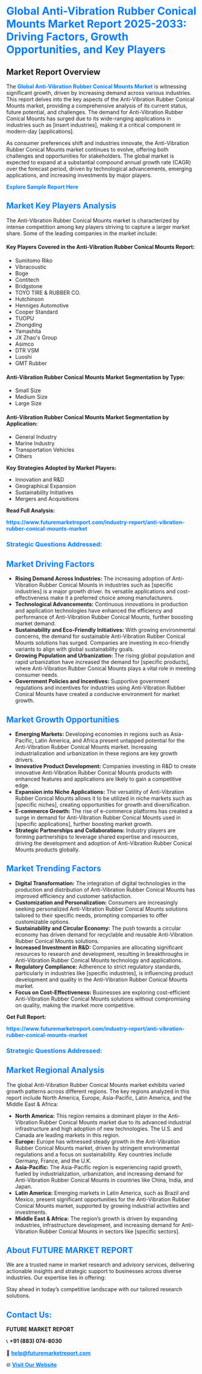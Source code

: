 <h1 style="color: #007BFF;">Global Anti-Vibration Rubber Conical Mounts Market Report 2025-2033: Driving Factors, Growth Opportunities, and Key Players</h1>

<section id="overview">
<h2>Market Report Overview</h2>
<p>The <a href="https://www.futuremarketreport.com/industry-report/anti-vibration-rubber-conical-mounts-market" style="color: #007BFF; text-decoration: none;"><strong>Global Anti-Vibration Rubber Conical Mounts Market</strong></a> is witnessing significant growth, driven by increasing demand across various industries. This report delves into the key aspects of the Anti-Vibration Rubber Conical Mounts market, providing a comprehensive analysis of its current status, future potential, and challenges. The demand for Anti-Vibration Rubber Conical Mounts has surged due to its wide-ranging applications in industries such as [insert industries], making it a critical component in modern-day [applications].</p>
<p>As consumer preferences shift and industries innovate, the Anti-Vibration Rubber Conical Mounts market continues to evolve, offering both challenges and opportunities for stakeholders. The global market is expected to expand at a substantial compound annual growth rate (CAGR) over the forecast period, driven by technological advancements, emerging applications, and increasing investments by major players.</p>
</section>

<section id="overview">
<p><a href="https://www.futuremarketreport.com/request-sample/reportId=42462" style="color: #007BFF; text-decoration: none;"><strong>Explore Sample Report Here</strong></a></p>
</section>

<section id="key-players">
<h2 style="color: #007BFF;">Market Key Players Analysis</h2>
<p>The Anti-Vibration Rubber Conical Mounts market is characterized by intense competition among key players striving to capture a larger market share. Some of the leading companies in the market include:</p>
<h4>Key Players Covered in the Anti-Vibration Rubber Conical Mounts Report:</h4>
<ul><li>Sumitomo Riko</li><li>Vibracoustic</li><li>Boge</li><li>Contitech</li><li>Bridgstone</li><li>TOYO TIRE &amp; RUBBER CO.</li><li>Hutchinson</li><li>Henniges Automotive</li><li>Cooper Standard</li><li>TUOPU</li><li>Zhongding</li><li>Yamashita</li><li>JX Zhao&#039;s Group</li><li>Asimco</li><li>DTR VSM</li><li>Luoshi</li><li>GMT Rubber</li></ul>
<h4>Anti-Vibration Rubber Conical Mounts Market Segmentation by Type:</h4>
<ul><li>Small Size</li><li>Medium Size</li><li>Large Size</li></ul>

<h4>Anti-Vibration Rubber Conical Mounts Market Segmentation by Application:</h4>
<ul><li>General Industry</li><li>Marine Industry</li><li>Transportation Vehicles</li><li>Others</li></ul>
<p><strong>Key Strategies Adopted by Market Players:</strong></p>
<ul>
<li>Innovation and R&D</li>
<li>Geographical Expansion</li>
<li>Sustainability Initiatives</li>
<li>Mergers and Acquisitions</li>
</ul>
</section>

<section>
<p><strong>Read Full Analysis: </strong></p><a href="https://www.futuremarketreport.com/industry-report/anti-vibration-rubber-conical-mounts-market" style="color: #007BFF; text-decoration: none;"><strong>https://www.futuremarketreport.com/industry-report/anti-vibration-rubber-conical-mounts-market</strong></a>
<h3 style="color: #007BFF;">Strategic Questions Addressed:</h3>
</section>

<section id="driving-factors">
<h2 style="color: #007BFF;">Market Driving Factors</h2>
<ul>
<li><strong>Rising Demand Across Industries:</strong> The increasing adoption of Anti-Vibration Rubber Conical Mounts in industries such as [specific industries] is a major growth driver. Its versatile applications and cost-effectiveness make it a preferred choice among manufacturers.</li>
<li><strong>Technological Advancements:</strong> Continuous innovations in production and application technologies have enhanced the efficiency and performance of Anti-Vibration Rubber Conical Mounts, further boosting market demand.</li>
<li><strong>Sustainability and Eco-Friendly Initiatives:</strong> With growing environmental concerns, the demand for sustainable Anti-Vibration Rubber Conical Mounts solutions has surged. Companies are investing in eco-friendly variants to align with global sustainability goals.</li>
<li><strong>Growing Population and Urbanization:</strong> The rising global population and rapid urbanization have increased the demand for [specific products], where Anti-Vibration Rubber Conical Mounts plays a vital role in meeting consumer needs.</li>
<li><strong>Government Policies and Incentives:</strong> Supportive government regulations and incentives for industries using Anti-Vibration Rubber Conical Mounts have created a conducive environment for market growth.</li>
</ul>
</section>

<section id="growth-opportunities">
<h2 style="color: #007BFF;">Market Growth Opportunities</h2>
<ul>
<li><strong>Emerging Markets:</strong> Developing economies in regions such as Asia-Pacific, Latin America, and Africa present untapped potential for the Anti-Vibration Rubber Conical Mounts market. Increasing industrialization and urbanization in these regions are key growth drivers.</li>
<li><strong>Innovative Product Development:</strong> Companies investing in R&D to create innovative Anti-Vibration Rubber Conical Mounts products with enhanced features and applications are likely to gain a competitive edge.</li>
<li><strong>Expansion into Niche Applications:</strong> The versatility of Anti-Vibration Rubber Conical Mounts allows it to be utilized in niche markets such as [specific niches], creating opportunities for growth and diversification.</li>
<li><strong>E-commerce Growth:</strong> The rise of e-commerce platforms has created a surge in demand for Anti-Vibration Rubber Conical Mounts used in [specific applications], further boosting market growth.</li>
<li><strong>Strategic Partnerships and Collaborations:</strong> Industry players are forming partnerships to leverage shared expertise and resources, driving the development and adoption of Anti-Vibration Rubber Conical Mounts products globally.</li>
</ul>
</section>

<section id="trending-factors">
<h2 style="color: #007BFF;">Market Trending Factors</h2>
<ul>
<li><strong>Digital Transformation:</strong> The integration of digital technologies in the production and distribution of Anti-Vibration Rubber Conical Mounts has improved efficiency and customer satisfaction.</li>
<li><strong>Customization and Personalization:</strong> Consumers are increasingly seeking personalized Anti-Vibration Rubber Conical Mounts solutions tailored to their specific needs, prompting companies to offer customizable options.</li>
<li><strong>Sustainability and Circular Economy:</strong> The push towards a circular economy has driven demand for recyclable and reusable Anti-Vibration Rubber Conical Mounts solutions.</li>
<li><strong>Increased Investment in R&D:</strong> Companies are allocating significant resources to research and development, resulting in breakthroughs in Anti-Vibration Rubber Conical Mounts technology and applications.</li>
<li><strong>Regulatory Compliance:</strong> Adherence to strict regulatory standards, particularly in industries like [specific industries], is influencing product development and quality in the Anti-Vibration Rubber Conical Mounts market.</li>
<li><strong>Focus on Cost-Effectiveness:</strong> Businesses are exploring cost-efficient Anti-Vibration Rubber Conical Mounts solutions without compromising on quality, making the market more competitive.</li>
</ul>
</section>

<section>
<p><strong>Get Full Report: </strong></p><a href="https://www.futuremarketreport.com/industry-report/anti-vibration-rubber-conical-mounts-market" style="color: #007BFF; text-decoration: none;"><strong>https://www.futuremarketreport.com/industry-report/anti-vibration-rubber-conical-mounts-market</strong></a>
<h3 style="color: #007BFF;">Strategic Questions Addressed:</h3>
</section>


<section id="regional-analysis">
<h2 style="color: #007BFF;">Market Regional Analysis</h2>
<p>The global Anti-Vibration Rubber Conical Mounts market exhibits varied growth patterns across different regions. The key regions analyzed in this report include North America, Europe, Asia-Pacific, Latin America, and the Middle East & Africa:</p>
<ul>
<li><strong>North America:</strong> This region remains a dominant player in the Anti-Vibration Rubber Conical Mounts market due to its advanced industrial infrastructure and high adoption of new technologies. The U.S. and Canada are leading markets in this region.</li>
<li><strong>Europe:</strong> Europe has witnessed steady growth in the Anti-Vibration Rubber Conical Mounts market, driven by stringent environmental regulations and a focus on sustainability. Key countries include Germany, France, and the U.K.</li>
<li><strong>Asia-Pacific:</strong> The Asia-Pacific region is experiencing rapid growth, fueled by industrialization, urbanization, and increasing demand for Anti-Vibration Rubber Conical Mounts in countries like China, India, and Japan.</li>
<li><strong>Latin America:</strong> Emerging markets in Latin America, such as Brazil and Mexico, present significant opportunities for the Anti-Vibration Rubber Conical Mounts market, supported by growing industrial activities and investments.</li>
<li><strong>Middle East & Africa:</strong> The region’s growth is driven by expanding industries, infrastructure development, and increasing demand for Anti-Vibration Rubber Conical Mounts in sectors like [specific sectors].</li>
</ul>
</section>

<footer>
<h2 style="color: #007BFF;">About FUTURE MARKET REPORT</h2>
<p>We are a trusted name in market research and advisory services, delivering actionable insights and strategic support to businesses across diverse industries. Our expertise lies in offering:</p>

<p>Stay ahead in today’s competitive landscape with our tailored research solutions.</p>

<h2 style="color: #007BFF;">Contact Us:</h2>
<p><strong>FUTURE MARKET REPORT</strong></p>
<p>📞 <strong>+91 (883) 074-8030</strong></p>
<p>📧 <strong><a href="mailto:help@futuremarketreport.com" style="color: #007BFF;">help@futuremarketreport.com</a></strong></p>
<p>🌐 <strong><a href="https://www.futuremarketreport.com/" style="color: #007BFF;">Visit Our Website</a></strong></p>
</footer>